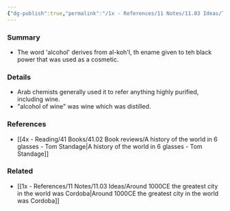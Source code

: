 ```yaml
---
{"dg-publish":true,"permalink":"/1x - References/11 Notes/11.03 Ideas/The word Alcohol from Arabic alkohl/","title":"The word Alcohol from Arabic alkohl","created":"2023-09-01T20:48:34.621+03:00","updated":"2024-02-14T20:18:21.945+03:00"}
---
```



### Summary
- The word 'alcohol' derives from al-koh'l, th ename given to teh black power that was used as a cosmetic. 

### Details
-  Arab chemists generally used it to refer anything highly purified, including wine.
- "alcohol of wine" was wine which was distilled. 

### References
- [[4x - Reading/41 Books/41.02 Book reviews/A history of the world in 6 glasses - Tom Standage\|A history of the world in 6 glasses - Tom Standage]] 

### Related
- [[1x - References/11 Notes/11.03 Ideas/Around 1000CE the greatest city in the world was Cordoba\|Around 1000CE the greatest city in the world was Cordoba]]
